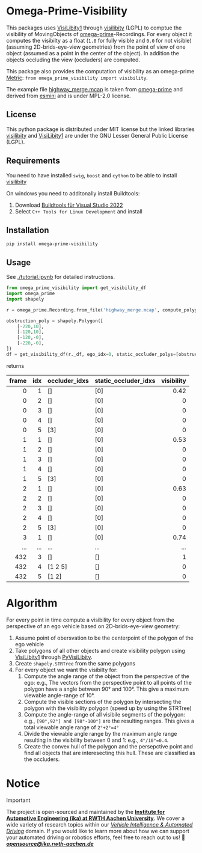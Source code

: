 # Omega-Prime-Visibility

This packages uses [VisiLibity1](https://karlobermeyer.github.io/VisiLibity1/) through [visilibity](https://pypi.org/project/VisiLibity/) (LGPL) to comptue the visibility of MovingObjects of [omega-prime](https://github.com/ika-rwth-aachen/omega-prime)-Recordings. For every object it computes the visibilty as a float (`1.0` for fully visible and `0.0` for not visible) (assuming 2D-brids-eye-view geometries) from the point of view of one object (assumed as a point in the center of the object). In addition the objects occluding the view (occluders) are computed.

This package also provides the computation of visibility as an omega-prime [Metric](https://github.com/ika-rwth-aachen/omega-prime/blob/main/tutorial_metrics.ipynb): `from omega_prime_visibility import visibility`.

The example file [highway_merge.mcap](./highway_merge.mcap) is taken from [omega-prime](https://github.com/ika-rwth-aachen/omega-prime) and derived from [esmini](https://github.com/esmini/esmini) and is under MPL-2.0 license.

## License
This python package is distributed under MIT license but the linked libraries [visilibity](https://pypi.org/project/VisiLibity/) and [VisiLibity1](https://karlobermeyer.github.io/VisiLibity1/) are under the GNU Lesser General Public License (LGPL).

## Requirements
You need to have installed `swig`, `boost` and `cython` to be able to install [visilibity](https://pypi.org/project/VisiLibity/)

On windows you need to additonally install Buildtools:
1. Download [Buildtools für Visual Studio 2022](https://aka.ms/vs/17/release/vs_BuildTools.exe)
2. Select `C++ Tools for Linux Development` and install

## Installation
`pip install omega-prime-visibility`

## Usage
See [./tutorial.ipynb](./tutorial.ipynb) for detailed instructions.


```python
from omega_prime_visibility import get_visibility_df
import omega_prime
import shapely

r = omega_prime.Recording.from_file('highway_merge.mcap', compute_polygons=True)

obstruction_poly = shapely.Polygon([
    [-220,10],
    [-120,10],
    [-120,-0],
    [-220,-0],
])
df = get_visibility_df(r._df, ego_idx=0, static_occluder_polys=[obstruction_poly])
```

returns

|   frame |   idx | occluder_idxs   | static_occluder_idxs   |   visibility |
|--------:|------:|:----------------|:-----------------------|-------------:|
|       0 |     1 | []              | [0]                    |         0.42 |
|       0 |     2 | []              | [0]                    |         0    |
|       0 |     3 | []              | [0]                    |         0    |
|       0 |     4 | []              | [0]                    |         0    |
|       0 |     5 | [3]             | [0]                    |         0    |
|       1 |     1 | []              | [0]                    |         0.53 |
|       1 |     2 | []              | [0]                    |         0    |
|       1 |     3 | []              | [0]                    |         0    |
|       1 |     4 | []              | [0]                    |         0    |
|       1 |     5 | [3]             | [0]                    |         0    |
|       2 |     1 | []              | [0]                    |         0.63 |
|       2 |     2 | []              | [0]                    |         0    |
|       2 |     3 | []              | [0]                    |         0    |
|       2 |     4 | []              | [0]                    |         0    |
|       2 |     5 | [3]             | [0]                    |         0    |
|       3 |     1 | []              | [0]                    |         0.74 |
|     ... |   ... | ...             | ...                    |         ...  |
|     432 |     3 | []              | []                     |         1    |
|     432 |     4 | [1 2 5]         | []                     |         0    |
|     432 |     5 | [1 2]           | []                     |         0    |

# Algorithm
For every point in time compute a visibility for every object from the perspective of an ego vehicle based on 2D-brids-eye-view geometry:

1. Assume point of obersvation to be the centerpoint of the polygon of the ego vehicle
2. Take polygons of all other objects and create visibility polygon using [VisiLibity1](https://karlobermeyer.github.io/VisiLibity1/) through [PyVisiLibity](https://github.com/tsaoyu/PyVisiLibity).
3. Create `shapely.STRTree` from the same polygons
4. For every object we want the visibilty for:
    1. Compute the angle range of the object from the perspective of the ego: e.g., The vectors from the perspective point to all points of the polygon have a angle between 90° and 100°. This give a maximum viewable angle-range of 10°.
    2. Compute the visible sections of the polygon by intersecting the polygon with the visibility polygon (speed up by using the STRTree)
    3. Compute the angle-range of all visibile segments of the polygon: e.g., `[90°,92°] and [98°-100°]` are the resulting ranges. This gives a total viewable angle range of `2°+2°=4°`
    4. Divide the viewable angle range by the maximum angle range resulting in the visibility between 0 and 1: e.g., `4°/10°=0.4`.
    4. Create the convex hull of the polygon and the persepctive point and find all objects that are interesecting this hull. These are classified as the occluders. 


# Notice

> [!IMPORTANT]
> The project is open-sourced and maintained by the [**Institute for Automotive Engineering (ika) at RWTH Aachen University**](https://www.ika.rwth-aachen.de/).
> We cover a wide variety of research topics within our [*Vehicle Intelligence & Automated Driving*](https://www.ika.rwth-aachen.de/en/competences/fields-of-research/vehicle-intelligence-automated-driving.html) domain.
> If you would like to learn more about how we can support your automated driving or robotics efforts, feel free to reach out to us!
> :email: ***opensource@ika.rwth-aachen.de***